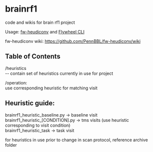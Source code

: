 # brainrf1
code and wikis for brain rf1 project

Usage: [fw-heudiconv](https://github.com/PennBBL/fw-heudiconv) and [Flywheel CLI](https://docs.flywheel.io/hc/en-us/articles/360008285193-CLI-Usage-Examples)

fw-heudiconv wiki: https://github.com/PennBBL/fw-heudiconv/wiki

## Table of Contents
/heuristics  
-- contain set of heuristics currently in use for project  
  
/operation:  
use corresponding heuristic for matching visit  

## Heuristic guide:  
brainrf1_heuristic_baseline.py -> baseline visit  
brainrf1_heuristic_[CONDITION].py -> tms visits (use heuristic corresponding to visit condition)  
brainrf1_heuristic_task -> task visit  
  
for heuristics in use prior to change in scan protocol, reference archive folder  
